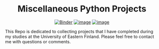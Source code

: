 <div align="center">
  
# Miscellaneous Python Projects

[![Binder](https://mybinder.org/badge_logo.svg)](https://mybinder.org/v2/gh/fizixmastr/Miscellaneous-Python-Projects/HEAD) [![image](https://img.shields.io/badge/Author-Charles%20Rambo-orange)](https://github.com/fizixmastr) [![image](https://img.shields.io/badge/-LinkedIn-grey?style=flat&logo=linkedin&labelColor=blue)](https://fi.linkedin.com/in/charles-rambo?trk=profile-badge)
</div>


This Repo is dedicated to collecting projects that I have completed during my studies at the University of Eastern Finland. Please feel free to contact me with questions or comments.
